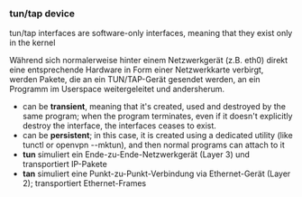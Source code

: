 ### tun/tap device

tun/tap interfaces are software-only interfaces, meaning that they exist only in the kernel 

Während sich normalerweise hinter einem Netzwerkgerät (z.B. eth0) direkt eine entsprechende Hardware in Form einer Netzwerkkarte verbirgt, werden Pakete, die an ein TUN/TAP-Gerät gesendet werden, an ein Programm im Userspace weitergeleitet und andersherum.

- can be **transient**, meaning that it's created, used and destroyed by the same program; when the program terminates, even if it doesn't explicitly destroy the interface, the interfaces ceases to exist.
- can be **persistent**; in this case, it is created using a dedicated utility (like tunctl or openvpn --mktun), and then normal programs can attach to it
- **tun** simuliert ein Ende-zu-Ende-Netzwerkgerät (Layer 3) und transportiert IP-Pakete
- **tan** simuliert eine Punkt-zu-Punkt-Verbindung via Ethernet-Gerät (Layer 2); transportiert Ethernet-Frames